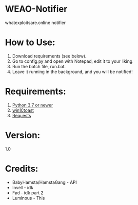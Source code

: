 # WEAO-Notifier
whatexploitsare.online notifier

# How to Use:

1. Download requirements (see below).
2. Go to config.py and open with Notepad, edit it to your liking.
3. Run the batch file, run.bat.
4. Leave it running in the background, and you will be notified!

# Requirements:
1. [Python 3.7 or newer](https://www.python.org/downloads/)
2. [win10toast](https://pypi.org/project/win10toast/)
3. [Requests](https://pypi.org/project/requests/)

# Version:
1.0

# Credits:
- BabyHamsta/HamstaGang - API
- Invell - idk
- Fad - idk part 2
- Luminous - This

